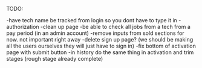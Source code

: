 TODO:

-have tech name be tracked from login so you dont have to type it in
-authorization
-clean up page
-be able to check all jobs from a tech from a pay period (in an admin account)
-remove inputs from sold sections for now. not important right away
-delete sign up page? (we should be making all the users ourselves they will just have to sign in)
-fix bottom of activation page with submit button
-in history do the same thing in activation and trim stages (rough stage already complete)